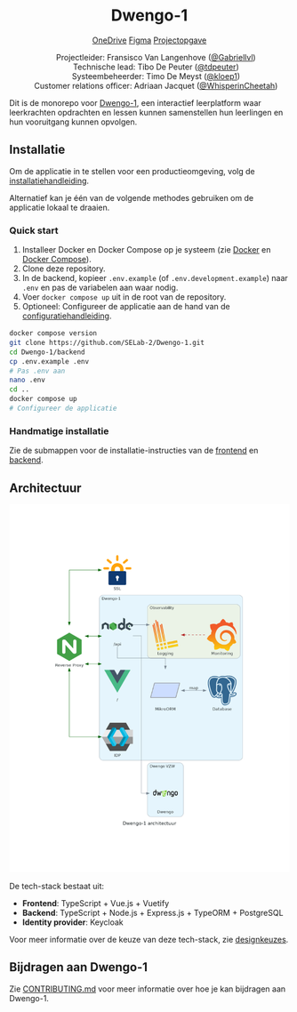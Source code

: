 <h1 align="center">Dwengo-1</h1>

<p align="center">
<span><a href="https://ugentbe-my.sharepoint.com/:f:/r/personal/bart_mesuere_ugent_be/Documents/Onderwijs/SELab2/2024-2025/mappen%20studenten/groep1" alt="OneDrive">
OneDrive</a></span>
<span><a href="https://www.figma.com/files/project/339220191" alt="Figma sjabloon">
Figma</a></span>
<span><a href="https://github.com/SELab-2/Dwengo-opgave" alt="projectopgave">
Projectopgave</a></span>
</p>

<ul align="center" style="list-style-type: none">
<li>Projectleider: Fransisco Van Langenhove (<a href="https://github.com/Gabriellvl">@Gabriellvl</a>)</li>
<li>Technische lead: Tibo De Peuter (<a href="https://github.com/tdpeuter">@tdpeuter</a>)</li>
<li>Systeembeheerder: Timo De Meyst (<a href="https://github.com/kloep1">@kloep1</a>)</li>
<li>Customer relations officer: Adriaan Jacquet (<a href="https://github.com/WhisperinCheetah">@WhisperinCheetah</a>)</li>
</ul>

Dit is de monorepo voor [Dwengo-1](https://sel2-1.ugent.be), een interactief leerplatform waar leerkrachten opdrachten
en lessen kunnen samenstellen hun leerlingen en hun vooruitgang kunnen opvolgen.

## Installatie

Om de applicatie in te stellen voor een productieomgeving, volg de [installatiehandleiding](https://github.com/SELab-2/Dwengo-1/wiki/Administrator:-Productie-omgeving).

Alternatief kan je één van de volgende methodes gebruiken om de applicatie lokaal te draaien.

### Quick start

1. Installeer Docker en Docker Compose op je systeem (zie [Docker](https://docs.docker.com/get-docker/) en [Docker Compose](https://docs.docker.com/compose/)).
2. Clone deze repository.
3. In de backend, kopieer `.env.example` (of `.env.development.example`) naar `.env` en pas de variabelen aan waar nodig.
4. Voer `docker compose up` uit in de root van de repository.
5. Optioneel: Configureer de applicatie aan de hand van de [configuratiehandleiding](https://github.com/SELab-2/Dwengo-1/wiki/Administrator:-Productie-omgeving#dwengo-1-configuratie).

```bash
docker compose version
git clone https://github.com/SELab-2/Dwengo-1.git
cd Dwengo-1/backend
cp .env.example .env
# Pas .env aan
nano .env
cd ..
docker compose up
# Configureer de applicatie
```

### Handmatige installatie

Zie de submappen voor de installatie-instructies van de [frontend](./frontend/README.md) en [backend](./backend/README.md).

## Architectuur

![Architectuur](./docs/architecture/schema.png)

De tech-stack bestaat uit:

- **Frontend**: TypeScript + Vue.js + Vuetify
- **Backend**: TypeScript + Node.js + Express.js + TypeORM + PostgreSQL
- **Identity provider**: Keycloak

Voor meer informatie over de keuze van deze tech-stack, zie [designkeuzes](https://github.com/SELab-2/Dwengo-1/wiki/Developer:-Design-keuzes).

## Bijdragen aan Dwengo-1

Zie [CONTRIBUTING.md](./CONTRIBUTING.md) voor meer informatie over hoe je kan bijdragen aan Dwengo-1.
